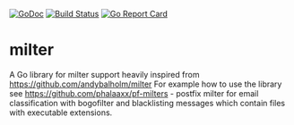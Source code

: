 [![GoDoc](https://godoc.org/github.com/phalaaxx/milter?status.svg)](https://godoc.org/github.com/pkalemba/milter)
[![Build Status](https://travis-ci.org/pkalemba/milter.svg?branch=master)](https://travis-ci.org/pkalemba/milter)
[![Go Report Card](https://goreportcard.com/badge/github.com/pkalemba/milter)](https://goreportcard.com/report/github.com/pkalemba/milter)
# milter
A Go library for milter support heavily inspired from https://github.com/andybalholm/milter
For example how to use the library see https://github.com/phalaaxx/pf-milters - postfix milter for email classification with bogofilter and blacklisting messages which contain files with executable extensions.
